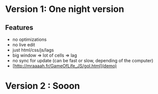 # Version 1: One night version
## Features 
- no optimizations
- no live edit
- just html/css/js/lags
- big window => lot of cells => lag
- no sync for update (can be fast or slow, depending of the computer) 
- [http://mraaaah.fr/GameOfLife_JS/gol.html](demo)
 
# Version 2 : Sooon
